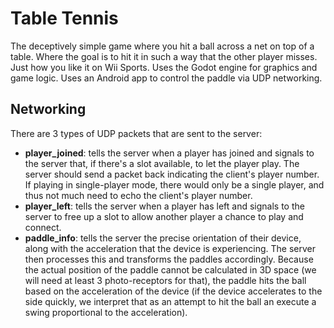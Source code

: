 # Table Tennis

The deceptively simple game where you hit a ball across a net on top of a
table. Where the goal is to hit it in such a way that the other player misses.
Just how you like it on Wii Sports. Uses the Godot engine for graphics and game
logic. Uses an Android app to control the paddle via UDP networking.

## Networking

There are 3 types of UDP packets that are sent to the server:

- **player\_joined**: tells the server when a player has joined and signals to
  the server that, if there's a slot available, to let the player play. The
  server should send a packet back indicating the client's player number. If
  playing in single-player mode, there would only be a single player, and thus
  not much need to echo the client's player number.
- **player\_left**: tells the server when a player has left and signals to the
  server to free up a slot to allow another player a chance to play and
  connect.
- **paddle\_info**: tells the server the precise orientation of their device,
  along with the acceleration that the device is experiencing. The server then
  processes this and transforms the paddles accordingly. Because the actual
  position of the paddle cannot be calculated in 3D space (we will need at
  least 3 photo-receptors for that), the paddle hits the ball based on the
  acceleration of the device (if the device accelerates to the side quickly, we
  interpret that as an attempt to hit the ball an execute a swing proportional
  to the acceleration).
